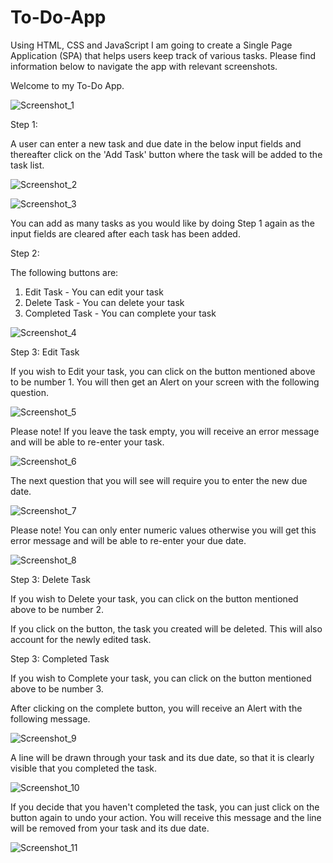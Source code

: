 # To-Do-App
Using  HTML, CSS and JavaScript I am going to create a Single Page Application (SPA) that helps users keep track of various tasks.
Please find information below to navigate the app with relevant screenshots.

Welcome to my To-Do App.

![Screenshot_1](https://user-images.githubusercontent.com/115072704/228791793-b9f6bdc3-3540-45e1-8fe8-1be331f261e9.png)


Step 1:

A user can enter a new task and due date in the below input fields and thereafter click on the 'Add Task' button where the task will be added to the task list.

![Screenshot_2](https://user-images.githubusercontent.com/115072704/228794120-d9497afd-8310-479f-8720-aad81500a522.png)

![Screenshot_3](https://user-images.githubusercontent.com/115072704/228794440-66618aa1-7523-46b2-909b-32333b112fb9.png)

You can add as many tasks as you would like by doing Step 1 again as the input fields are cleared after each task has been added.


Step 2:

The following buttons are: 
1) Edit Task - You can edit your task
2) Delete Task  - You can delete your task
3) Completed Task  - You can complete your task

![Screenshot_4](https://user-images.githubusercontent.com/115072704/228795643-eb2eabce-7ebc-4181-b442-e617f5a2e4a1.png)


Step 3: Edit Task


If you wish to Edit your task, you can click on the button mentioned above to be number 1.
You will then get an Alert on your screen with the following question.

![Screenshot_5](https://user-images.githubusercontent.com/115072704/228797750-df45cbe3-d57b-4cb0-a10f-0321424d4ccc.png)

Please note! If you leave the task empty, you will receive an error message and will be able to re-enter your task.

![Screenshot_6](https://user-images.githubusercontent.com/115072704/228797960-f486c200-4ea9-485a-938d-9e577b32e0eb.png)

The next question that you will see will require you to enter the new due date.

![Screenshot_7](https://user-images.githubusercontent.com/115072704/228798597-df6bc896-0a7e-4f3a-af8d-5903414bf5e2.png)

Please note! You can only enter numeric values otherwise you will get this error message and will be able to re-enter your due date.

![Screenshot_8](https://user-images.githubusercontent.com/115072704/228798924-4cde7bfa-7406-4043-afde-859ab0d4bf45.png)




Step 3: Delete Task



If you wish to Delete your task, you can click on the button mentioned above to be number 2.

If you click on the button, the task you created will be deleted. This will also account for the newly edited task.




Step 3: Completed Task



If you wish to Complete your task, you can click on the button mentioned above to be number 3.

After clicking on the complete button, you will receive an Alert with the following message.

![Screenshot_9](https://user-images.githubusercontent.com/115072704/228800460-b69f8aac-2139-4c44-9256-fa9150b75cce.png)

A line will be drawn through your task and its due date, so that it is clearly visible that you completed the task.

![Screenshot_10](https://user-images.githubusercontent.com/115072704/228800936-e65e848b-cc70-41e6-a970-86f100ca1fe0.png)


If you decide that you haven't completed the task, you can just click on the button again to undo your action. You will receive this message and the line will be removed from your task and its due date.

![Screenshot_11](https://user-images.githubusercontent.com/115072704/228801128-f3dc956b-efab-411f-8708-1cd416dd5bb7.png)

